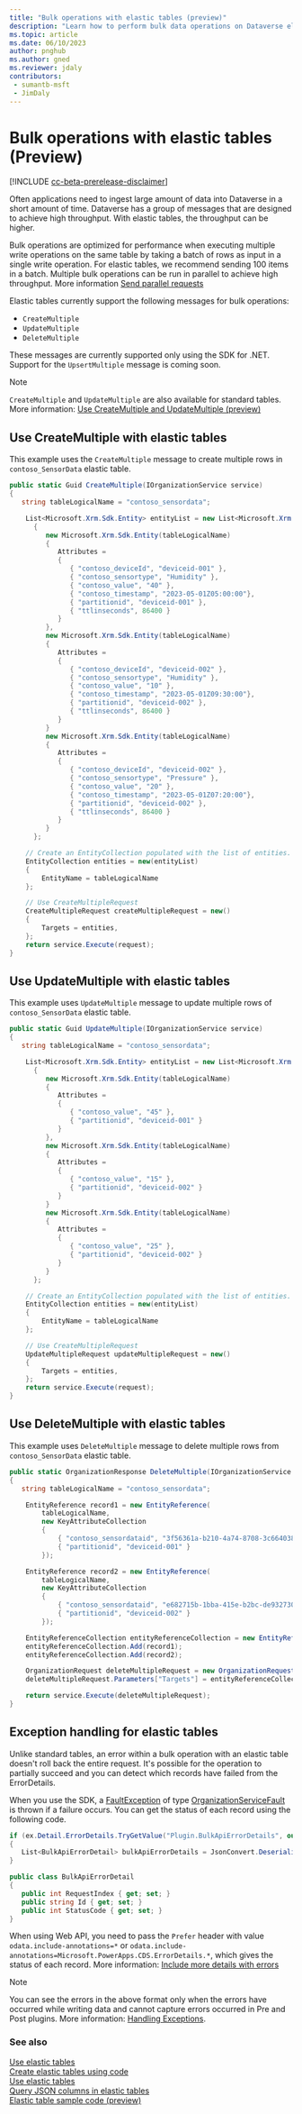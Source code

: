 ```yaml
---
title: "Bulk operations with elastic tables (preview)"
description: "Learn how to perform bulk data operations on Dataverse elastic tables with code"
ms.topic: article
ms.date: 06/10/2023
author: pnghub
ms.author: gned
ms.reviewer: jdaly
contributors:
 - sumantb-msft
 - JimDaly
---
```

# Bulk operations with elastic tables (Preview)

[!INCLUDE [cc-beta-prerelease-disclaimer](../../includes/cc-beta-prerelease-disclaimer.md)]

Often applications need to ingest large amount of data into Dataverse in a short amount of time. Dataverse has a group of messages that are designed to achieve high throughput. With elastic tables, the throughput can be higher.

Bulk operations are optimized for performance when executing multiple write operations on the same table by taking a batch of rows as input in a single write operation. For elastic tables, we recommend sending 100 items in a batch. Multiple bulk operations can be run in parallel to achieve high throughput. More information [Send parallel requests](send-parallel-requests.md)

Elastic tables currently support the following messages for bulk operations:

- `CreateMultiple`
- `UpdateMultiple`
- `DeleteMultiple`

These messages are currently supported only using the SDK for .NET. Support for the `UpsertMultiple` message is coming soon.

> [!NOTE]
> `CreateMultiple` and `UpdateMultiple` are also available for standard tables. More information: [Use CreateMultiple and UpdateMultiple (preview)](org-service/use-createmultiple-updatemultiple.md)

## Use CreateMultiple with elastic tables


This example uses the `CreateMultiple` message to create multiple rows in `contoso_SensorData` elastic table.

```csharp
public static Guid CreateMultiple(IOrganizationService service)
{
   string tableLogicalName = "contoso_sensordata";

    List<Microsoft.Xrm.Sdk.Entity> entityList = new List<Microsoft.Xrm.Sdk.Entity>
      {      
         new Microsoft.Xrm.Sdk.Entity(tableLogicalName)
         {
            Attributes =
            {
               { "contoso_deviceId", "deviceid-001" },
               { "contoso_sensortype", "Humidity" },
               { "contoso_value", "40" },
               { "contoso_timestamp", "2023-05-01Z05:00:00"},
               { "partitionid", "deviceid-001" },
               { "ttlinseconds", 86400 }
            }
         },
         new Microsoft.Xrm.Sdk.Entity(tableLogicalName)
         {
            Attributes =
            {
               { "contoso_deviceId", "deviceid-002" },
               { "contoso_sensortype", "Humidity" },
               { "contoso_value", "10" },
               { "contoso_timestamp", "2023-05-01Z09:30:00"},
               { "partitionid", "deviceid-002" },
               { "ttlinseconds", 86400 }
            }
         }
         new Microsoft.Xrm.Sdk.Entity(tableLogicalName)
         {
            Attributes =
            {
               { "contoso_deviceId", "deviceid-002" },
               { "contoso_sensortype", "Pressure" },
               { "contoso_value", "20" },
               { "contoso_timestamp", "2023-05-01Z07:20:00"},
               { "partitionid", "deviceid-002" },
               { "ttlinseconds", 86400 }
            }
         }
      };

    // Create an EntityCollection populated with the list of entities.
    EntityCollection entities = new(entityList)
    {
        EntityName = tableLogicalName
    };

    // Use CreateMultipleRequest
    CreateMultipleRequest createMultipleRequest = new()
    {
        Targets = entities,
    };
    return service.Execute(request);
}
```


## Use UpdateMultiple with elastic tables

This example uses `UpdateMultiple` message to update multiple rows of `contoso_SensorData` elastic table.

```csharp
public static Guid UpdateMultiple(IOrganizationService service)
{
   string tableLogicalName = "contoso_sensordata";

    List<Microsoft.Xrm.Sdk.Entity> entityList = new List<Microsoft.Xrm.Sdk.Entity>
      {
         new Microsoft.Xrm.Sdk.Entity(tableLogicalName)
         {
            Attributes =
            {
               { "contoso_value", "45" },
               { "partitionid", "deviceid-001" }
            }
         },
         new Microsoft.Xrm.Sdk.Entity(tableLogicalName)
         {
            Attributes =
            {
               { "contoso_value", "15" },
               { "partitionid", "deviceid-002" }
            }
         }
         new Microsoft.Xrm.Sdk.Entity(tableLogicalName)
         {
            Attributes =
            {
               { "contoso_value", "25" },
               { "partitionid", "deviceid-002" }
            }
         }
      };

    // Create an EntityCollection populated with the list of entities.
    EntityCollection entities = new(entityList)
    {
        EntityName = tableLogicalName
    };

    // Use CreateMultipleRequest
    UpdateMultipleRequest updateMultipleRequest = new()
    {
        Targets = entities,
    };
    return service.Execute(request);
}
```

## Use DeleteMultiple with elastic tables

This example uses `DeleteMultiple` message to delete multiple rows from `contoso_SensorData` elastic table.

```csharp
public static OrganizationResponse DeleteMultiple(IOrganizationService service)
{
   string tableLogicalName = "contoso_sensordata";

    EntityReference record1 = new EntityReference(
        tableLogicalName, 
        new KeyAttributeCollection
        {
            { "contoso_sensordataid", "3f56361a-b210-4a74-8708-3c664038fa41" },
            { "partitionid", "deviceid-001" }
        });

    EntityReference record2 = new EntityReference(
        tableLogicalName,
        new KeyAttributeCollection
        {
            { "contoso_sensordataid", "e682715b-1bba-415e-b2bc-de9327308423" },
            { "partitionid", "deviceid-002" }
        });

    EntityReferenceCollection entityReferenceCollection = new EntityReferenceCollection();
    entityReferenceCollection.Add(record1);
    entityReferenceCollection.Add(record2);

    OrganizationRequest deleteMultipleRequest = new OrganizationRequest("DeleteMultiple");
    deleteMultipleRequest.Parameters["Targets"] = entityReferenceCollection;

    return service.Execute(deleteMultipleRequest);
}
```

## Exception handling for elastic tables

Unlike standard tables, an error within a bulk operation with an elastic table doesn't roll back the entire request. It's possible for the operation to partially succeed and you can detect which records have failed from the ErrorDetails.


When you use the SDK, a [FaultException](xref:System.ServiceModel.FaultException%601) of type [OrganizationServiceFault](xref:Microsoft.Xrm.Sdk.OrganizationServiceFault) is thrown if a failure occurs. You can get the status of each record using the following code.

```csharp
if (ex.Detail.ErrorDetails.TryGetValue("Plugin.BulkApiErrorDetails", out object errorDetails))
{
   List<BulkApiErrorDetail> bulkApiErrorDetails = JsonConvert.DeserializeObject<List<BulkApiErrorDetail>>(errorDetails.ToString());
}

public class BulkApiErrorDetail
{
   public int RequestIndex { get; set; }
   public string Id { get; set; }
   public int StatusCode { get; set; }
}
```

When using Web API, you need to pass the `Prefer` header with value `odata.include-annotations=*` or `odata.include-annotations=Microsoft.PowerApps.CDS.ErrorDetails.*`, which gives the status of each record. More information: [Include more details with errors](webapi/compose-http-requests-handle-errors.md#include-more-details-with-errors)

> [!NOTE]
> You can see the errors in the above format only when the errors have occurred while writing data and cannot capture errors occurred in Pre and Post plugins. More information: [Handling Exceptions](write-plugin-multiple-operation.md#handling-exceptions).

### See also

[Use elastic tables](elastic-tables.md)<br />
[Create elastic tables using code](create-elastic-tables.md)<br />
[Use elastic tables](use-elastic-tables.md)<br />
[Query JSON columns in elastic tables](query-json-columns-elastic-tables.md)<br />
[Elastic table sample code (preview)](elastic-table-samples.md)
